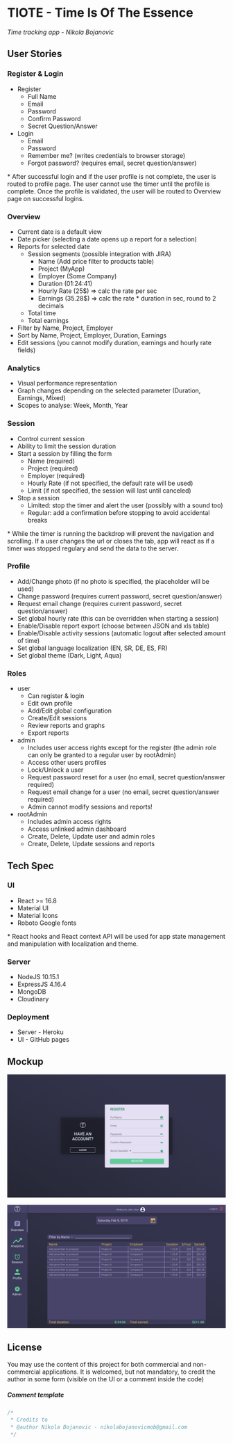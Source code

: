 # TIOTE - Time Is Of The Essence
_Time tracking app - Nikola Bojanovic_

## User Stories

### Register & Login
  * Register
    * Full Name
    * Email
    * Password
    * Confirm Password
    * Secret Question/Answer
  * Login
    * Email
    * Password
    * Remember me? (writes credentials to browser storage)
    * Forgot password? (requires email, secret question/answer)
<p>* After successful login and if the user profile is not complete, the user is routed to profile page. The user cannot use the timer until the profile is complete. Once the profile is validated, the user will be routed to Overview page on successful logins.</p>

### Overview
  * Current date is a default view
  * Date picker (selecting a date opens up a report for a selection)
  * Reports for selected date
    * Session segments (possible integration with JIRA)
      * Name (Add price filter to products table)
      * Project (MyApp)
      * Employer (Some Company)
      * Duration (01:24:41)
      * Hourly Rate (25$) => calc the rate per sec
      * Earnings (35.28$) => calc the rate * duration in sec, round to 2 decimals
    * Total time
    * Total earnings
  * Filter by Name, Project, Employer
  * Sort by Name, Project, Employer, Duration, Earnings
  * Edit sessions (you cannot modify duration, earnings and hourly rate fields)
    
### Analytics
  * Visual performance representation
  * Graph changes depending on the selected parameter (Duration, Earnings, Mixed)
  * Scopes to analyse: Week, Month, Year
    
### Session
  * Control current session
  * Ability to limit the session duration
  * Start a session by filling the form
    * Name (required)
    * Project (required)
    * Employer (required)
    * Hourly Rate (if not specified, the default rate will be used)
    * Limit (if not specified, the session will last until canceled)
  * Stop a session
    * Limited: stop the timer and alert the user (possibly with a sound too)
    * Regular: add a confirmation before stopping to avoid accidental breaks
  <p>* While the timer is running the backdrop will prevent the navigation and scrolling. If a user changes the url or closes the tab, app will react as if a timer was stopped regulary and send the data to the server.</p>

### Profile
  * Add/Change photo (if no photo is specified, the placeholder will be used)
  * Change password (requires current password, secret question/answer)
  * Request email change (requires current password, secret question/answer)
  * Set global hourly rate (this can be overridden when starting a session)
  * Enable/Disable report export (choose between JSON and xls table)
  * Enable/Disable activity sessions (automatic logout after selected amount of time)
  * Set global language localization (EN, SR, DE, ES, FR)
  * Set global theme (Dark, Light, Aqua)
  
### Roles
  * user
    * Can register & login
    * Edit own profile
    * Add/Edit global configuration
    * Create/Edit sessions
    * Review reports and graphs
    * Export reports
  * admin
    * Includes user access rights except for the register (the admin role can only be granted to a regular user by rootAdmin)
    * Access other users profiles
    * Lock/Unlock a user
    * Request password reset for a user (no email, secret question/answer required)
    * Request email change for a user (no email, secret question/answer required)
    * Admin cannot modify sessions and reports!
  * rootAdmin
    * Includes admin access rights
    * Access unlinked admin dashboard
    * Create, Delete, Update user and admin roles
    * Create, Delete, Update sessions and reports

## Tech Spec

### UI
  * React >= 16.8
  * Material UI
  * Material Icons
  * Roboto Google fonts
<p>* React hooks and React context API will be used for app state management and manipulation with localization and theme.</p>

### Server
  * NodeJS 10.15.1
  * ExpressJS 4.16.4
  * MongoDB
  * Cloudinary

### Deployment
  * Server - Heroku
  * UI - GitHub pages
  
## Mockup
![Register](./wf-img/register.png)

![Dashboard](./wf-img/dashboard.png)
  
## License
You may use the content of this project for both commercial and non-commercial applications. It is welcomed, but not mandatory, to credit the author in some form (visible on the UI or a comment inside the code)
##### Comment template
```javascript
/*
 * Credits to
 * @author Nikola Bojanovic - nikolabojanovicmob@gmail.com
 */
```